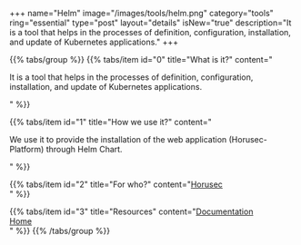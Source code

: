 +++
name="Helm"
image="/images/tools/helm.png"
category="tools"
ring="essential"
type="post"
layout="details"
isNew="true"
description="It is a tool that helps in the processes of definition, configuration, installation, and update of Kubernetes applications."
+++

{{% tabs/group %}}
  {{% tabs/item id="0" title="What is it?" content="<p>It is a tool that helps in the processes of definition, configuration, installation, and update of Kubernetes applications.</p>" %}}
  
  {{% tabs/item id="1" title="How we use it?" content="<p>We use it to provide the installation of the web application (Horusec-Platform) through Helm Chart.</p>" %}}
  
  {{% tabs/item id="2" title="For who?" content="<a href='https://horusec.io/site/'>Horusec</a><br />" %}}

   {{% tabs/item id="3" title="Resources" content="<a href='https://helm.sh/docs/intro/'>Documentation</a><br /><a href='https://helm.sh/'>Home</a><br />" %}}
{{% /tabs/group %}}